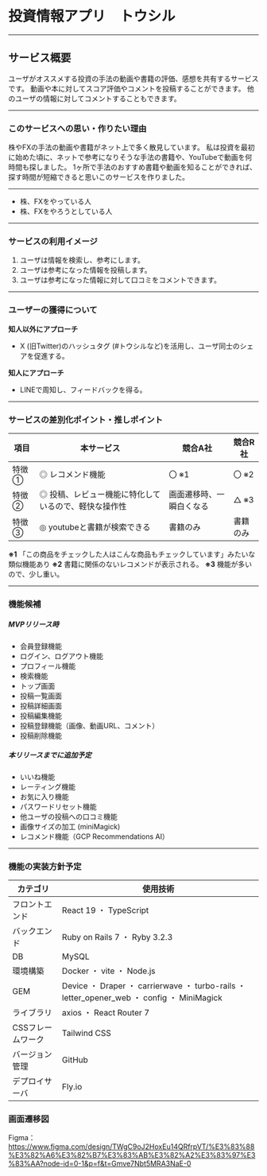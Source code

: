 # 投資情報アプリ　トウシル
***
## サービス概要
  ユーザがオススメする投資の手法の動画や書籍の評価、感想を共有するサービスです。
  動画や本に対してスコア評価やコメントを投稿することができます。
  他のユーザの情報に対してコメントすることもできます。
***
### このサービスへの思い・作りたい理由
株やFXの手法の動画や書籍がネット上で多く散見しています。
私は投資を最初に始めた頃に、ネットで参考になりそうな手法の書籍や、YouTubeで動画を何時間も探しました。
1ヶ所で手法のおすすめ書籍や動画を知ることができれば、探す時間が短縮できると思いこのサービスを作りました。
***
- 株、FXをやっている人
- 株、FXをやろうとしている人
***
### サービスの利用イメージ
1. ユーザは情報を検索し、参考にします。
2. ユーザは参考になった情報を投稿します。
3. ユーザは参考になった情報に対して口コミをコメントできます。
***
### ユーザーの獲得について
**知人以外にアプローチ**
  - X (旧Twitter)のハッシュタグ (#トウシルなど)を活用し、ユーザ同士のシェアを促進する。

**知人にアプローチ**
  - LINEで周知し、フィードバックを得る。
***
### サービスの差別化ポイント・推しポイント

| 項目  | 本サービス          | 競合A社 | 競合R社 |
| ---   | ----------------   | ----   | ----    |
| 特徴① | ◎  レコメンド機能 | 〇 ※1   | 〇 ※2  |
| 特徴② | ◎  投稿、レビュー機能に特化しているので、軽快な操作性 | 画面遷移時、一瞬白くなる   | △  ※3     |
| 特徴③ | ◎  youtubeと書籍が検索できる | 書籍のみ      | 書籍のみ       |

**※1** 「この商品をチェックした人はこんな商品もチェックしています」みたいな類似機能あり
**※2** 書籍に関係のないレコメンドが表示される。
**※3** 機能が多いので、少し重い。

***
### 機能候補

##### MVPリリース時
- 会員登録機能
- ログイン、ログアウト機能
- プロフィール機能
- 検索機能
- トップ画面
- 投稿一覧画面
- 投稿詳細画面
- 投稿編集機能
- 投稿登録機能（画像、動画URL、コメント）
- 投稿削除機能

##### 本リリースまでに追加予定
- いいね機能
- レーティング機能
- お気に入り機能
- パスワードリセット機能
- 他ユーザの投稿への口コミ機能
- 画像サイズの加工 (miniMagick)
- レコメンド機能（GCP Recommendations AI）
***
### 機能の実装方針予定
| カテゴリ | 使用技術          |
| ---     | ---------------- |
| フロントエンド | React 19 ・ TypeScript|
| バックエンド   | Ruby on Rails 7 ・ Ryby 3.2.3|
| DB            | MySQL |
| 環境構築       | Docker ・ vite ・ Node.js|
| GEM            | Device ・ Draper ・ carrierwave ・ turbo-rails ・ letter_opener_web ・ config ・ MiniMagick|
| ライブラリ      | axios ・ React Router 7|
| CSSフレームワーク| Tailwind CSS |
| バージョン管理   | GitHub |
| デプロイサーバ   | Fly.io |

### 画面遷移図
Figma：https://www.figma.com/design/TWgC9oJ2HoxEu14QRfrpVT/%E3%83%88%E3%82%A6%E3%82%B7%E3%83%AB%E3%82%A2%E3%83%97%E3%83%AA?node-id=0-1&p=f&t=Gmve7Nbt5MRA3NaE-0
